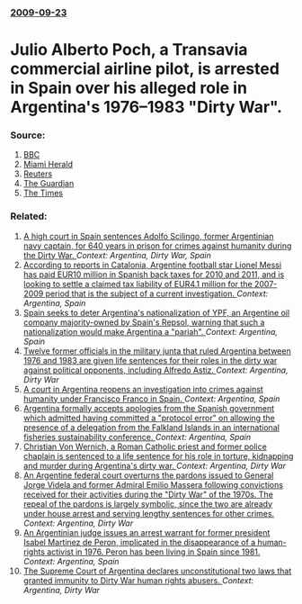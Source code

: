 ### [2009-09-23](/news/2009/09/23/index.md)

#  Julio Alberto Poch, a Transavia commercial airline pilot, is arrested in Spain over his alleged role in Argentina's 1976&ndash;1983 "Dirty War". 




### Source:

1. [BBC](http://news.bbc.co.uk/2/hi/americas/8271341.stm)
2. [Miami Herald](http://www.miamiherald.com/news/world/AP/story/1247252.html)
3. [Reuters](http://uk.reuters.com/article/idUKTRE58M1KF20090923?feedType=RSS&feedName=worldNews)
4. [The Guardian](http://www.guardian.co.uk/world/2009/sep/23/death-flights-pilot-arrest-argentina)
5. [The Times](http://www.timesonline.co.uk/tol/news/world/us_and_americas/article6845817.ece)

### Related:

1. [ A high court in Spain sentences Adolfo Scilingo, former Argentinian navy captain, for 640 years in prison for crimes against humanity during the Dirty War. ](/news/2005/04/19/a-high-court-in-spain-sentences-adolfo-scilingo-former-argentinian-navy-captain-for-640-years-in-prison-for-crimes-against-humanity-durin.md) _Context: Argentina, Dirty War, Spain_
2. [According to reports in Catalonia, Argentine football star Lionel Messi has paid EUR10 million in Spanish back taxes for 2010 and 2011, and is looking to settle a claimed tax liability of EUR4.1 million for the 2007-2009 period that is the subject of a current investigation. ](/news/2013/06/24/according-to-reports-in-catalonia-argentine-football-star-lionel-messi-has-paid-a-10-million-in-spanish-back-taxes-for-2010-and-2011-and.md) _Context: Argentina, Spain_
3. [Spain seeks to deter Argentina's nationalization of YPF, an Argentine oil company majority-owned by Spain's Repsol, warning that such a nationalization would make Argentina a "pariah". ](/news/2012/04/13/spain-seeks-to-deter-argentina-s-nationalization-of-ypf-an-argentine-oil-company-majority-owned-by-spain-s-repsol-warning-that-such-a-nati.md) _Context: Argentina, Spain_
4. [Twelve former officials in the military junta that ruled Argentina between 1976 and 1983 are given life sentences for their roles in the dirty war against political opponents, including Alfredo Astiz. ](/news/2011/10/26/twelve-former-officials-in-the-military-junta-that-ruled-argentina-between-1976-and-1983-are-given-life-sentences-for-their-roles-in-the-dir.md) _Context: Argentina, Dirty War_
5. [A court in Argentina reopens an investigation into crimes against humanity under Francisco Franco in Spain. ](/news/2010/09/4/a-court-in-argentina-reopens-an-investigation-into-crimes-against-humanity-under-francisco-franco-in-spain.md) _Context: Argentina, Spain_
6. [ Argentina formally accepts apologies from the Spanish government which admitted having committed a "protocol error" on allowing the presence of a delegation from the Falkland Islands in an international fisheries sustainability conference. ](/news/2009/09/16/argentina-formally-accepts-apologies-from-the-spanish-government-which-admitted-having-committed-a-aprotocol-errora-on-allowing-the-pre.md) _Context: Argentina, Spain_
7. [ Christian Von Wernich, a Roman Catholic priest and former police chaplain is sentenced to a life sentence for his role in torture, kidnapping and murder during Argentina's dirty war. ](/news/2007/10/9/christian-von-wernich-a-roman-catholic-priest-and-former-police-chaplain-is-sentenced-to-a-life-sentence-for-his-role-in-torture-kidnappi.md) _Context: Argentina, Dirty War_
8. [ An Argentine federal court overturns the pardons issued to General Jorge Videla and former Admiral Emilio Massera following convictions received for their activities during the "Dirty War" of the 1970s. The repeal of the pardons is largely symbolic, since the two are already under house arrest and serving lengthy sentences for other crimes. ](/news/2007/04/25/an-argentine-federal-court-overturns-the-pardons-issued-to-general-jorge-videla-and-former-admiral-emilio-massera-following-convictions-rec.md) _Context: Argentina, Dirty War_
9. [ An Argentinian judge issues an arrest warrant for former president Isabel Martinez de Peron, implicated in the disappearance of a human-rights activist in 1976. Peron has been living in Spain since 1981. ](/news/2007/01/12/an-argentinian-judge-issues-an-arrest-warrant-for-former-president-isabel-martanez-de-pera3n-implicated-in-the-disappearance-of-a-human-r.md) _Context: Argentina, Spain_
10. [ The Supreme Court of Argentina declares unconstitutional two laws that granted immunity to Dirty War human rights abusers. ](/news/2005/06/14/the-supreme-court-of-argentina-declares-unconstitutional-two-laws-that-granted-immunity-to-dirty-war-human-rights-abusers.md) _Context: Argentina, Dirty War_
